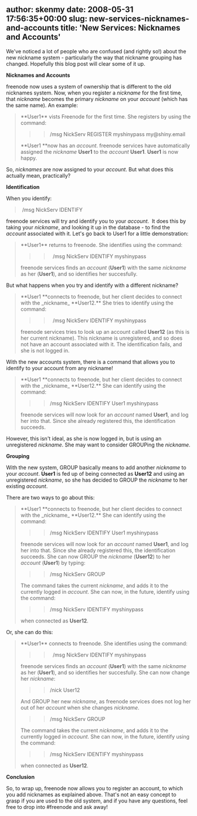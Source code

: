 author: skenmy
date: 2008-05-31 17:56:35+00:00
slug: new-services-nicknames-and-accounts
title: 'New Services: Nicknames and Accounts'
---

We've noticed a lot of people who are confused (and rightly so!) about the new nickname system - particularly the way that nickname grouping has changed. Hopefully this blog post will clear some of it up.

**Nicknames and Accounts**

freenode now uses a system of ownership that is different to the old nicknames system. Now, when you register a _nickname_ for the first time, that _nickname_ becomes the primary _nickname_ on your _account_ (which has the same name). An example:


<blockquote>**User1** vists Freenode for the first time. She registers by using the command:

> 
> <blockquote>/msg NickServ REGISTER myshinypass my@shiny.email</blockquote>
> 
> 
**User1 **now has an _account_. freenode services have automatically assigned the _nickname_ **User1** to the _account_ **User1**. **User1** is now happy.</blockquote>


So, _nicknames_ are now assigned to your _account_. But what does this actually mean, practically?

**Identification**

When you identify:


<blockquote> /msg NickServ IDENTIFY <password></blockquote>


freenode services will try and identify you to your _account_.  It does this by taking your _nickname_, and looking it up in the database - to find the _account_ associated with it. Let's go back to User1 for a little demonstration:


<blockquote>**User1** returns to freenode. She identifies using the command:

> 
> <blockquote>  /msg NickServ IDENTIFY myshinypass</blockquote>
> 
> 
freenode services finds an _account_ (**User1**) with the same _nickname_ as her (**User1**), and so identifies her succesfully.</blockquote>


But what happens when you try and identify with a different nickname?


<blockquote>**User1 **connects to freenode, but her client decides to connect with the _nickname_ **User12.** She tries to identify using the command:

> 
> <blockquote>  /msg NickServ IDENTIFY myshinypass</blockquote>
> 
> 
freenode services tries to look up an account called **User12** (as this is her current nickname). This nickname is unregistered, and so does not have an account associated with it. The identification fails, and she is not logged in.</blockquote>


With the new accounts system, there is a command that allows you to identify to your account from any nickname!


<blockquote>**User1 **connects to freenode, but her client decides to connect with the _nickname_ **User12.** She can identify using the command:

> 
> <blockquote>/msg NickServ IDENTIFY User1 myshinypass</blockquote>
> 
> 
freenode services will now look for an _account_ named **User1**, and log her into that. Since she already registered this, the identification succeeds.</blockquote>


However, this isn't ideal, as she is now logged in, but is using an unregistered _nickname_. She may want to consider GROUPing the _nickname_.

**Grouping**

With the new system, GROUP basically means to add another _nickname_ to your _account_. **User1** is fed up of being connected as **User12** and using an unregistered _nickname_, so she has decided to GROUP the _nickname_ to her existing _account_.

There are two ways to go about this:


<blockquote>**User1 **connects to freenode, but her client decides to connect with the _nickname_ **User12.** She can identify using the command:

> 
> <blockquote>/msg NickServ IDENTIFY User1 myshinypass</blockquote>
> 
> 
freenode services will now look for an _account_ named **User1**, and log her into that. Since she already registered this, the identification succeeds. She can now GROUP the _nickname_ (**User12**) to her _account_ (**User1**) by typing:

> 
> <blockquote>/msg NickServ GROUP</blockquote>
> 
> 
The command takes the current _nickname_, and adds it to the currently logged in _account_. She can now, in the future, identify using the command:

> 
> <blockquote>/msg NickServ IDENTIFY myshinypass</blockquote>
> 
> 
when connected as **User12**.</blockquote>


Or, she can do this:


<blockquote>**User1** connects to freenode. She identifies using the command:

> 
> <blockquote>  /msg NickServ IDENTIFY myshinypass</blockquote>
> 
> 
freenode services finds an _account_ (**User1**) with the same _nickname_ as her (**User1**), and so identifies her succesfully. She can now change her _nickname_:

> 
> <blockquote>/nick User12</blockquote>
> 
> 
And GROUP her new _nickname_, as freenode services does not log her out of her _account_ when she changes _nickname_.

> 
> <blockquote>/msg NickServ GROUP</blockquote>
> 
> 
The command takes the current _nickname_, and adds it to the currently logged in _account_. She can now, in the future, identify using the command:

> 
> <blockquote>/msg NickServ IDENTIFY myshinypass</blockquote>
> 
> 
when connected as **User12**.</blockquote>


**Conclusion**

So, to wrap up, freenode now allows you to register an account, to which you add nicknames as explained above. That's not an easy concept to grasp if you are used to the old system, and if you have any questions, feel free to drop into #freenode and ask away!


<blockquote></blockquote>

